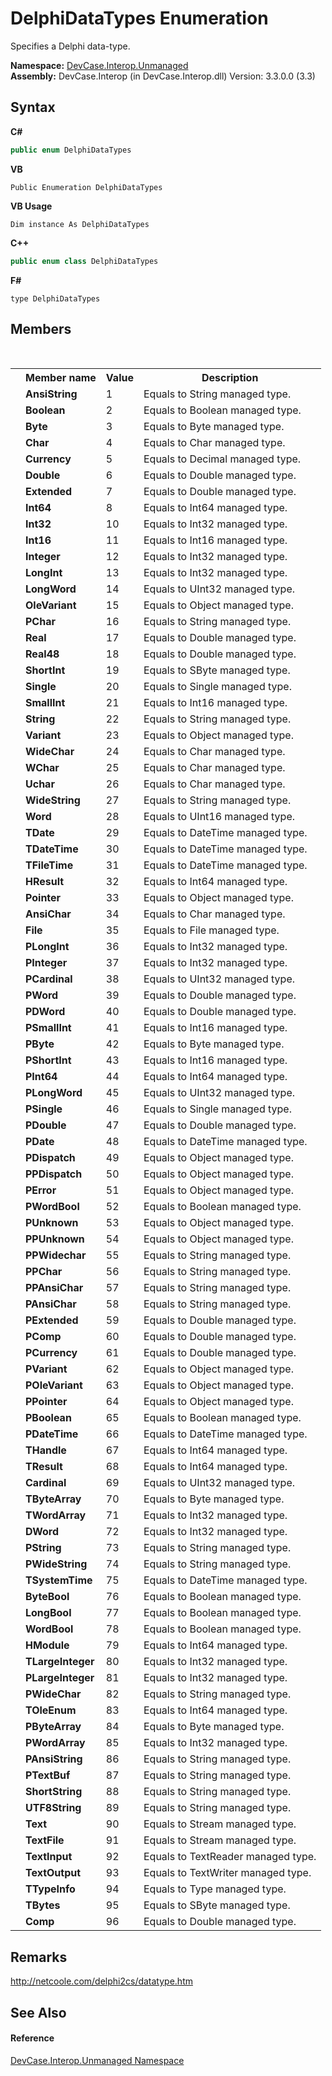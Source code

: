 # DelphiDataTypes Enumeration
 

Specifies a Delphi data-type.

**Namespace:**&nbsp;<a href="N_DevCase_Interop_Unmanaged">DevCase.Interop.Unmanaged</a><br />**Assembly:**&nbsp;DevCase.Interop (in DevCase.Interop.dll) Version: 3.3.0.0 (3.3)

## Syntax

**C#**<br />
``` C#
public enum DelphiDataTypes
```

**VB**<br />
``` VB
Public Enumeration DelphiDataTypes
```

**VB Usage**<br />
``` VB Usage
Dim instance As DelphiDataTypes
```

**C++**<br />
``` C++
public enum class DelphiDataTypes
```

**F#**<br />
``` F#
type DelphiDataTypes
```


## Members
&nbsp;<table><tr><th></th><th>Member name</th><th>Value</th><th>Description</th></tr><tr><td /><td target="F:DevCase.Interop.Unmanaged.DelphiDataTypes.AnsiString">**AnsiString**</td><td>1</td><td>Equals to String managed type.</td></tr><tr><td /><td target="F:DevCase.Interop.Unmanaged.DelphiDataTypes.Boolean">**Boolean**</td><td>2</td><td>Equals to Boolean managed type.</td></tr><tr><td /><td target="F:DevCase.Interop.Unmanaged.DelphiDataTypes.Byte">**Byte**</td><td>3</td><td>Equals to Byte managed type.</td></tr><tr><td /><td target="F:DevCase.Interop.Unmanaged.DelphiDataTypes.Char">**Char**</td><td>4</td><td>Equals to Char managed type.</td></tr><tr><td /><td target="F:DevCase.Interop.Unmanaged.DelphiDataTypes.Currency">**Currency**</td><td>5</td><td>Equals to Decimal managed type.</td></tr><tr><td /><td target="F:DevCase.Interop.Unmanaged.DelphiDataTypes.Double">**Double**</td><td>6</td><td>Equals to Double managed type.</td></tr><tr><td /><td target="F:DevCase.Interop.Unmanaged.DelphiDataTypes.Extended">**Extended**</td><td>7</td><td>Equals to Double managed type.</td></tr><tr><td /><td target="F:DevCase.Interop.Unmanaged.DelphiDataTypes.Int64">**Int64**</td><td>8</td><td>Equals to Int64 managed type.</td></tr><tr><td /><td target="F:DevCase.Interop.Unmanaged.DelphiDataTypes.Int32">**Int32**</td><td>10</td><td>Equals to Int32 managed type.</td></tr><tr><td /><td target="F:DevCase.Interop.Unmanaged.DelphiDataTypes.Int16">**Int16**</td><td>11</td><td>Equals to Int16 managed type.</td></tr><tr><td /><td target="F:DevCase.Interop.Unmanaged.DelphiDataTypes.Integer">**Integer**</td><td>12</td><td>Equals to Int32 managed type.</td></tr><tr><td /><td target="F:DevCase.Interop.Unmanaged.DelphiDataTypes.LongInt">**LongInt**</td><td>13</td><td>Equals to Int32 managed type.</td></tr><tr><td /><td target="F:DevCase.Interop.Unmanaged.DelphiDataTypes.LongWord">**LongWord**</td><td>14</td><td>Equals to UInt32 managed type.</td></tr><tr><td /><td target="F:DevCase.Interop.Unmanaged.DelphiDataTypes.OleVariant">**OleVariant**</td><td>15</td><td>Equals to Object managed type.</td></tr><tr><td /><td target="F:DevCase.Interop.Unmanaged.DelphiDataTypes.PChar">**PChar**</td><td>16</td><td>Equals to String managed type.</td></tr><tr><td /><td target="F:DevCase.Interop.Unmanaged.DelphiDataTypes.Real">**Real**</td><td>17</td><td>Equals to Double managed type.</td></tr><tr><td /><td target="F:DevCase.Interop.Unmanaged.DelphiDataTypes.Real48">**Real48**</td><td>18</td><td>Equals to Double managed type.</td></tr><tr><td /><td target="F:DevCase.Interop.Unmanaged.DelphiDataTypes.ShortInt">**ShortInt**</td><td>19</td><td>Equals to SByte managed type.</td></tr><tr><td /><td target="F:DevCase.Interop.Unmanaged.DelphiDataTypes.Single">**Single**</td><td>20</td><td>Equals to Single managed type.</td></tr><tr><td /><td target="F:DevCase.Interop.Unmanaged.DelphiDataTypes.SmallInt">**SmallInt**</td><td>21</td><td>Equals to Int16 managed type.</td></tr><tr><td /><td target="F:DevCase.Interop.Unmanaged.DelphiDataTypes.String">**String**</td><td>22</td><td>Equals to String managed type.</td></tr><tr><td /><td target="F:DevCase.Interop.Unmanaged.DelphiDataTypes.Variant">**Variant**</td><td>23</td><td>Equals to Object managed type.</td></tr><tr><td /><td target="F:DevCase.Interop.Unmanaged.DelphiDataTypes.WideChar">**WideChar**</td><td>24</td><td>Equals to Char managed type.</td></tr><tr><td /><td target="F:DevCase.Interop.Unmanaged.DelphiDataTypes.WChar">**WChar**</td><td>25</td><td>Equals to Char managed type.</td></tr><tr><td /><td target="F:DevCase.Interop.Unmanaged.DelphiDataTypes.Uchar">**Uchar**</td><td>26</td><td>Equals to Char managed type.</td></tr><tr><td /><td target="F:DevCase.Interop.Unmanaged.DelphiDataTypes.WideString">**WideString**</td><td>27</td><td>Equals to String managed type.</td></tr><tr><td /><td target="F:DevCase.Interop.Unmanaged.DelphiDataTypes.Word">**Word**</td><td>28</td><td>Equals to UInt16 managed type.</td></tr><tr><td /><td target="F:DevCase.Interop.Unmanaged.DelphiDataTypes.TDate">**TDate**</td><td>29</td><td>Equals to DateTime managed type.</td></tr><tr><td /><td target="F:DevCase.Interop.Unmanaged.DelphiDataTypes.TDateTime">**TDateTime**</td><td>30</td><td>Equals to DateTime managed type.</td></tr><tr><td /><td target="F:DevCase.Interop.Unmanaged.DelphiDataTypes.TFileTime">**TFileTime**</td><td>31</td><td>Equals to DateTime managed type.</td></tr><tr><td /><td target="F:DevCase.Interop.Unmanaged.DelphiDataTypes.HResult">**HResult**</td><td>32</td><td>Equals to Int64 managed type.</td></tr><tr><td /><td target="F:DevCase.Interop.Unmanaged.DelphiDataTypes.Pointer">**Pointer**</td><td>33</td><td>Equals to Object managed type.</td></tr><tr><td /><td target="F:DevCase.Interop.Unmanaged.DelphiDataTypes.AnsiChar">**AnsiChar**</td><td>34</td><td>Equals to Char managed type.</td></tr><tr><td /><td target="F:DevCase.Interop.Unmanaged.DelphiDataTypes.File">**File**</td><td>35</td><td>Equals to File managed type.</td></tr><tr><td /><td target="F:DevCase.Interop.Unmanaged.DelphiDataTypes.PLongInt">**PLongInt**</td><td>36</td><td>Equals to Int32 managed type.</td></tr><tr><td /><td target="F:DevCase.Interop.Unmanaged.DelphiDataTypes.PInteger">**PInteger**</td><td>37</td><td>Equals to Int32 managed type.</td></tr><tr><td /><td target="F:DevCase.Interop.Unmanaged.DelphiDataTypes.PCardinal">**PCardinal**</td><td>38</td><td>Equals to UInt32 managed type.</td></tr><tr><td /><td target="F:DevCase.Interop.Unmanaged.DelphiDataTypes.PWord">**PWord**</td><td>39</td><td>Equals to Double managed type.</td></tr><tr><td /><td target="F:DevCase.Interop.Unmanaged.DelphiDataTypes.PDWord">**PDWord**</td><td>40</td><td>Equals to Double managed type.</td></tr><tr><td /><td target="F:DevCase.Interop.Unmanaged.DelphiDataTypes.PSmallInt">**PSmallInt**</td><td>41</td><td>Equals to Int16 managed type.</td></tr><tr><td /><td target="F:DevCase.Interop.Unmanaged.DelphiDataTypes.PByte">**PByte**</td><td>42</td><td>Equals to Byte managed type.</td></tr><tr><td /><td target="F:DevCase.Interop.Unmanaged.DelphiDataTypes.PShortInt">**PShortInt**</td><td>43</td><td>Equals to Int16 managed type.</td></tr><tr><td /><td target="F:DevCase.Interop.Unmanaged.DelphiDataTypes.PInt64">**PInt64**</td><td>44</td><td>Equals to Int64 managed type.</td></tr><tr><td /><td target="F:DevCase.Interop.Unmanaged.DelphiDataTypes.PLongWord">**PLongWord**</td><td>45</td><td>Equals to UInt32 managed type.</td></tr><tr><td /><td target="F:DevCase.Interop.Unmanaged.DelphiDataTypes.PSingle">**PSingle**</td><td>46</td><td>Equals to Single managed type.</td></tr><tr><td /><td target="F:DevCase.Interop.Unmanaged.DelphiDataTypes.PDouble">**PDouble**</td><td>47</td><td>Equals to Double managed type.</td></tr><tr><td /><td target="F:DevCase.Interop.Unmanaged.DelphiDataTypes.PDate">**PDate**</td><td>48</td><td>Equals to DateTime managed type.</td></tr><tr><td /><td target="F:DevCase.Interop.Unmanaged.DelphiDataTypes.PDispatch">**PDispatch**</td><td>49</td><td>Equals to Object managed type.</td></tr><tr><td /><td target="F:DevCase.Interop.Unmanaged.DelphiDataTypes.PPDispatch">**PPDispatch**</td><td>50</td><td>Equals to Object managed type.</td></tr><tr><td /><td target="F:DevCase.Interop.Unmanaged.DelphiDataTypes.PError">**PError**</td><td>51</td><td>Equals to Object managed type.</td></tr><tr><td /><td target="F:DevCase.Interop.Unmanaged.DelphiDataTypes.PWordBool">**PWordBool**</td><td>52</td><td>Equals to Boolean managed type.</td></tr><tr><td /><td target="F:DevCase.Interop.Unmanaged.DelphiDataTypes.PUnknown">**PUnknown**</td><td>53</td><td>Equals to Object managed type.</td></tr><tr><td /><td target="F:DevCase.Interop.Unmanaged.DelphiDataTypes.PPUnknown">**PPUnknown**</td><td>54</td><td>Equals to Object managed type.</td></tr><tr><td /><td target="F:DevCase.Interop.Unmanaged.DelphiDataTypes.PPWidechar">**PPWidechar**</td><td>55</td><td>Equals to String managed type.</td></tr><tr><td /><td target="F:DevCase.Interop.Unmanaged.DelphiDataTypes.PPChar">**PPChar**</td><td>56</td><td>Equals to String managed type.</td></tr><tr><td /><td target="F:DevCase.Interop.Unmanaged.DelphiDataTypes.PPAnsiChar">**PPAnsiChar**</td><td>57</td><td>Equals to String managed type.</td></tr><tr><td /><td target="F:DevCase.Interop.Unmanaged.DelphiDataTypes.PAnsiChar">**PAnsiChar**</td><td>58</td><td>Equals to String managed type.</td></tr><tr><td /><td target="F:DevCase.Interop.Unmanaged.DelphiDataTypes.PExtended">**PExtended**</td><td>59</td><td>Equals to Double managed type.</td></tr><tr><td /><td target="F:DevCase.Interop.Unmanaged.DelphiDataTypes.PComp">**PComp**</td><td>60</td><td>Equals to Double managed type.</td></tr><tr><td /><td target="F:DevCase.Interop.Unmanaged.DelphiDataTypes.PCurrency">**PCurrency**</td><td>61</td><td>Equals to Double managed type.</td></tr><tr><td /><td target="F:DevCase.Interop.Unmanaged.DelphiDataTypes.PVariant">**PVariant**</td><td>62</td><td>Equals to Object managed type.</td></tr><tr><td /><td target="F:DevCase.Interop.Unmanaged.DelphiDataTypes.POleVariant">**POleVariant**</td><td>63</td><td>Equals to Object managed type.</td></tr><tr><td /><td target="F:DevCase.Interop.Unmanaged.DelphiDataTypes.PPointer">**PPointer**</td><td>64</td><td>Equals to Object managed type.</td></tr><tr><td /><td target="F:DevCase.Interop.Unmanaged.DelphiDataTypes.PBoolean">**PBoolean**</td><td>65</td><td>Equals to Boolean managed type.</td></tr><tr><td /><td target="F:DevCase.Interop.Unmanaged.DelphiDataTypes.PDateTime">**PDateTime**</td><td>66</td><td>Equals to DateTime managed type.</td></tr><tr><td /><td target="F:DevCase.Interop.Unmanaged.DelphiDataTypes.THandle">**THandle**</td><td>67</td><td>Equals to Int64 managed type.</td></tr><tr><td /><td target="F:DevCase.Interop.Unmanaged.DelphiDataTypes.TResult">**TResult**</td><td>68</td><td>Equals to Int64 managed type.</td></tr><tr><td /><td target="F:DevCase.Interop.Unmanaged.DelphiDataTypes.Cardinal">**Cardinal**</td><td>69</td><td>Equals to UInt32 managed type.</td></tr><tr><td /><td target="F:DevCase.Interop.Unmanaged.DelphiDataTypes.TByteArray">**TByteArray**</td><td>70</td><td>Equals to Byte managed type.</td></tr><tr><td /><td target="F:DevCase.Interop.Unmanaged.DelphiDataTypes.TWordArray">**TWordArray**</td><td>71</td><td>Equals to Int32 managed type.</td></tr><tr><td /><td target="F:DevCase.Interop.Unmanaged.DelphiDataTypes.DWord">**DWord**</td><td>72</td><td>Equals to Int32 managed type.</td></tr><tr><td /><td target="F:DevCase.Interop.Unmanaged.DelphiDataTypes.PString">**PString**</td><td>73</td><td>Equals to String managed type.</td></tr><tr><td /><td target="F:DevCase.Interop.Unmanaged.DelphiDataTypes.PWideString">**PWideString**</td><td>74</td><td>Equals to String managed type.</td></tr><tr><td /><td target="F:DevCase.Interop.Unmanaged.DelphiDataTypes.TSystemTime">**TSystemTime**</td><td>75</td><td>Equals to DateTime managed type.</td></tr><tr><td /><td target="F:DevCase.Interop.Unmanaged.DelphiDataTypes.ByteBool">**ByteBool**</td><td>76</td><td>Equals to Boolean managed type.</td></tr><tr><td /><td target="F:DevCase.Interop.Unmanaged.DelphiDataTypes.LongBool">**LongBool**</td><td>77</td><td>Equals to Boolean managed type.</td></tr><tr><td /><td target="F:DevCase.Interop.Unmanaged.DelphiDataTypes.WordBool">**WordBool**</td><td>78</td><td>Equals to Boolean managed type.</td></tr><tr><td /><td target="F:DevCase.Interop.Unmanaged.DelphiDataTypes.HModule">**HModule**</td><td>79</td><td>Equals to Int64 managed type.</td></tr><tr><td /><td target="F:DevCase.Interop.Unmanaged.DelphiDataTypes.TLargeInteger">**TLargeInteger**</td><td>80</td><td>Equals to Int32 managed type.</td></tr><tr><td /><td target="F:DevCase.Interop.Unmanaged.DelphiDataTypes.PLargeInteger">**PLargeInteger**</td><td>81</td><td>Equals to Int32 managed type.</td></tr><tr><td /><td target="F:DevCase.Interop.Unmanaged.DelphiDataTypes.PWideChar">**PWideChar**</td><td>82</td><td>Equals to String managed type.</td></tr><tr><td /><td target="F:DevCase.Interop.Unmanaged.DelphiDataTypes.TOleEnum">**TOleEnum**</td><td>83</td><td>Equals to Int64 managed type.</td></tr><tr><td /><td target="F:DevCase.Interop.Unmanaged.DelphiDataTypes.PByteArray">**PByteArray**</td><td>84</td><td>Equals to Byte managed type.</td></tr><tr><td /><td target="F:DevCase.Interop.Unmanaged.DelphiDataTypes.PWordArray">**PWordArray**</td><td>85</td><td>Equals to Int32 managed type.</td></tr><tr><td /><td target="F:DevCase.Interop.Unmanaged.DelphiDataTypes.PAnsiString">**PAnsiString**</td><td>86</td><td>Equals to String managed type.</td></tr><tr><td /><td target="F:DevCase.Interop.Unmanaged.DelphiDataTypes.PTextBuf">**PTextBuf**</td><td>87</td><td>Equals to String managed type.</td></tr><tr><td /><td target="F:DevCase.Interop.Unmanaged.DelphiDataTypes.ShortString">**ShortString**</td><td>88</td><td>Equals to String managed type.</td></tr><tr><td /><td target="F:DevCase.Interop.Unmanaged.DelphiDataTypes.UTF8String">**UTF8String**</td><td>89</td><td>Equals to String managed type.</td></tr><tr><td /><td target="F:DevCase.Interop.Unmanaged.DelphiDataTypes.Text">**Text**</td><td>90</td><td>Equals to Stream managed type.</td></tr><tr><td /><td target="F:DevCase.Interop.Unmanaged.DelphiDataTypes.TextFile">**TextFile**</td><td>91</td><td>Equals to Stream managed type.</td></tr><tr><td /><td target="F:DevCase.Interop.Unmanaged.DelphiDataTypes.TextInput">**TextInput**</td><td>92</td><td>Equals to TextReader managed type.</td></tr><tr><td /><td target="F:DevCase.Interop.Unmanaged.DelphiDataTypes.TextOutput">**TextOutput**</td><td>93</td><td>Equals to TextWriter managed type.</td></tr><tr><td /><td target="F:DevCase.Interop.Unmanaged.DelphiDataTypes.TTypeInfo">**TTypeInfo**</td><td>94</td><td>Equals to Type managed type.</td></tr><tr><td /><td target="F:DevCase.Interop.Unmanaged.DelphiDataTypes.TBytes">**TBytes**</td><td>95</td><td>Equals to SByte managed type.</td></tr><tr><td /><td target="F:DevCase.Interop.Unmanaged.DelphiDataTypes.Comp">**Comp**</td><td>96</td><td>Equals to Double managed type.</td></tr></table>

## Remarks
<a href="http://netcoole.com/delphi2cs/datatype.htm" target="_blank">http://netcoole.com/delphi2cs/datatype.htm</a>

## See Also


#### Reference
<a href="N_DevCase_Interop_Unmanaged">DevCase.Interop.Unmanaged Namespace</a><br />
